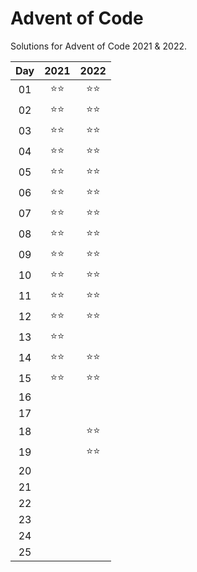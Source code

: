 # Advent of Code
Solutions for Advent of Code 2021 & 2022.

| Day | 2021 | 2022 |
| :-: | :-:  | :-:  |
| 01  | ⭐⭐ | ⭐⭐ |
| 02  | ⭐⭐ | ⭐⭐ |
| 03  | ⭐⭐ | ⭐⭐ |
| 04  | ⭐⭐ | ⭐⭐ |
| 05  | ⭐⭐ | ⭐⭐ |
| 06  | ⭐⭐ | ⭐⭐ |
| 07  | ⭐⭐ | ⭐⭐ |
| 08  | ⭐⭐ | ⭐⭐ |
| 09  | ⭐⭐ | ⭐⭐ |
| 10  | ⭐⭐ | ⭐⭐ |
| 11  | ⭐⭐ | ⭐⭐ |
| 12  | ⭐⭐ | ⭐⭐ |
| 13  | ⭐⭐ |  |
| 14  | ⭐⭐ | ⭐⭐ |
| 15  | ⭐⭐ | ⭐⭐ |
| 16  |  |  |
| 17  |  |  |
| 18  |  | ⭐⭐ |
| 19  |  | ⭐⭐ |
| 20  |  |  |
| 21  |  |  |
| 22  |  |  |
| 23  |  |  |
| 24  |  |  |
| 25  |  |  |
